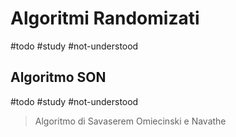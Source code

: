 # Algoritmi Randomizati
#todo #study #not-understood
## Algoritmo SON
#todo #study #not-understood

> Algoritmo di Savaserem Omiecinski e Navathe
